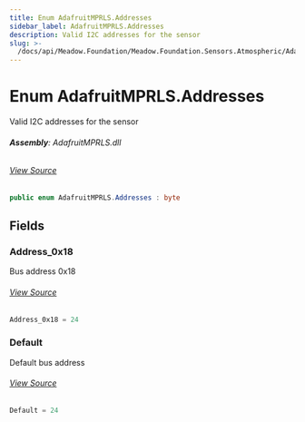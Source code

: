 ```yaml
---
title: Enum AdafruitMPRLS.Addresses
sidebar_label: AdafruitMPRLS.Addresses
description: Valid I2C addresses for the sensor
slug: >-
  /docs/api/Meadow.Foundation/Meadow.Foundation.Sensors.Atmospheric/AdafruitMPRLS.Addresses
---
```

# Enum AdafruitMPRLS.Addresses
Valid I2C addresses for the sensor

###### **Assembly**: AdafruitMPRLS.dll
###### [View Source](https://github.com/WildernessLabs/Meadow.Foundation.git/blob/develop/Source/Meadow.Foundation.Peripherals/Sensors.Atmospheric.AdafruitMPRLS/Driver/AdafruitMPRLS.Enums.cs#L8)
```csharp title="Declaration"
public enum AdafruitMPRLS.Addresses : byte
```
## Fields
### Address_0x18
Bus address 0x18
###### [View Source](https://github.com/WildernessLabs/Meadow.Foundation.git/blob/develop/Source/Meadow.Foundation.Peripherals/Sensors.Atmospheric.AdafruitMPRLS/Driver/AdafruitMPRLS.Enums.cs#L13)
```csharp title="Declaration"
Address_0x18 = 24
```
### Default
Default bus address
###### [View Source](https://github.com/WildernessLabs/Meadow.Foundation.git/blob/develop/Source/Meadow.Foundation.Peripherals/Sensors.Atmospheric.AdafruitMPRLS/Driver/AdafruitMPRLS.Enums.cs#L17)
```csharp title="Declaration"
Default = 24
```
